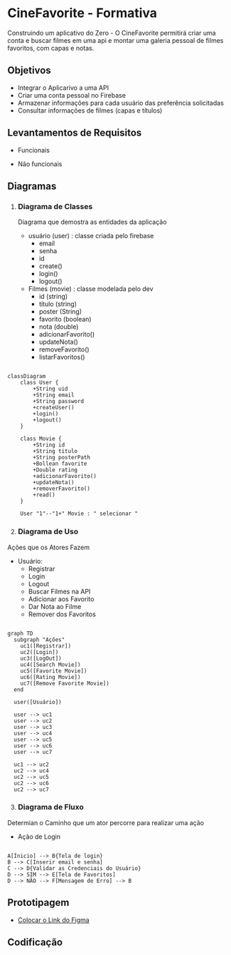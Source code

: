 # CineFavorite - Formativa
Construindo um aplicativo do Zero - O CineFavorite permitirá criar uma conta e buscar filmes em uma api e montar uma galeria pessoal de filmes favoritos, com capas e notas.

## Objetivos
- Integrar o Aplicarivo a uma API
- Criar uma conta pessoal no Firebase
- Armazenar informações para cada usuário das preferência solicitadas
- Consultar informações de filmes (capas e títulos)


## Levantamentos de Requisitos
- Funcionais


- Não funcionais


## Diagramas

1. ### Diagrama de Classes
    Diagrama que demostra as entidades da aplicação

    - usuário (user) : classe criada pelo firebase
        - email
        - senha
        - id
        - create()
        - login()
        - logout()
    - Filmes (movie) : classe modelada pelo dev
        - id (string)
        - titulo (string)
        - poster (String)
        - favorito (boolean)
        - nota (double)
        - adicionarFavorito()
        - updateNota()
        - removeFavorito()
        - listarFavoritos()


```mermaid

classDiagram
    class User {
        +String uid
        +String email
        +String password
        +createUser()
        +login()
        +logout()
    }

    class Movie {
        +String id
        +String titulo
        +String posterPath
        +Bollean favorite
        +Double rating
        +adicionarFavorito()
        +updateNota()
        +removerFavorito()
        +read()
    }

    User "1"--"1+" Movie : " selecionar "

```


2. ### Diagrama de Uso
Ações que os Atores Fazem

- Usuário:
  - Registrar
  - Login
  - Logout
  - Buscar Filmes na API
  - Adicionar aos Favorito
  - Dar Nota ao Filme
  - Remover dos Favoritos

```mermaid

graph TD
  subgraph "Ações"
    uc1([Registrar])
    uc2([Login])
    uc3([LogOut])
    uc4([Search Movie])
    uc5([Favorite Movie])
    uc6([Rating Movie])
    uc7([Remove Favorite Movie])
  end

  user([Usuário])

  user --> uc1
  user --> uc2
  user --> uc3
  user --> uc4
  user --> uc5
  user --> uc6
  user --> uc7

  uc1 --> uc2
  uc2 --> uc4
  uc2 --> uc5
  uc2 --> uc6
  uc2 --> uc7

```


3. ### Diagrama de Fluxo
Determian o Caminho que um ator percorre para realizar uma ação

- Ação de Login

```mermaid

A[Ínicio] --> B{Tela de login}
B --> C[Inserir email e senha]
C --> D{Validar as Credenciais do Usuário}
D --> SIM --> E[Tela de Favoritos]
D --> NÃO --> F[Mensagem de Erro] --> B

```


## Prototipagem

- [Colocar o Link do Figma](https://www.figma.com/design/g1xYMiXgqKv47ElK0v5Hka/Untitled?node-id=0-1&t=758pRFHMVr4QLxy7-1)


## Codificação